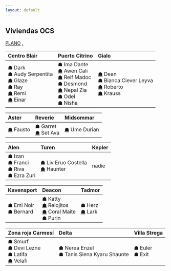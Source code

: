 ```yaml
---
layout: default
---
```


<h2>Viviendas OCS</h2>

[PLANO](http://drive.google.com/uc?export=view&id=1M0Og6TFNzZG4si31fPmWkbnzWbJglekd) [.](https://drive.google.com/uc?export=download&id=18qELow9rEQamiWaok7Tc9ZS3VpUqg6zp) 

| **Centro Blair**| **Puerto Citrino**| **Gialo**|
|:-------------|:------------------|:------|
| ☗ Dark <br>☗ Audy Serpentita <br>[☗](https://blairsander.github.io/ciudad/apartamentoglaze.html) Glaze <br>☗ Ray <br>[☗](https://blairsander.github.io/ciudad/apartamentoremi.html) Remi <br>[☗](https://blairsander.github.io/ciudad/apartamentoeinar.html) Einar | ☗ Ima Dante <br>[☗](https://blairsander.github.io/ciudad/mansionawen.html) Awen Cali <br>[☗](https://blairsander.github.io/ciudad/casagobierno) Reif Madoc <br>☗ Desmond <br>[☗](https://blairsander.github.io/ciudad/casanepalzia.html) Nepal Zia <br>☗ Odel <br>☗ Nisha| [☗](https://blairsander.github.io/ciudad/mansiondean.html) Dean <br>☗ Bianca Ciever Leyva <br>[☗](https://blairsander.github.io/ciudad/mansionroberto.html) Roberto <br>[☗](https://blairsander.github.io/ciudad/casakrauss.html) Krauss| 


| **Aster**| **Reverie**| **Midsommar** |
|:-------------|:------------------|:------|
| [☗](https://blairsander.github.io/ciudad/casafausto.html) Fausto| ☗ Garret <br>[☗](https://blairsander.github.io/ciudad/casasethava.html) Set Ava | [☗](https://blairsander.github.io/ciudad/caba%C3%B1aumeduri.html) Ume Durian|


| **Alen**| **Turen**| **Kepler** |
|:-------------|:------------------|:------|
| ☗ Izan <br>☗ Franci <br>☗ Riva <br>☗ Ezra Zuri | [☗](https://blairsander.github.io/ciudad/casaliv) Liv Eruo Costella <br>[☗](https://blairsander.github.io/ciudad/casahaunter.html) Haunter | nadie |


| **Kavensport**| **Deacon**| **Tadmor** |
|:-------------|:------------------|:------|
| ☗ Emi Noir <br>☗ Bernard| ☗ Katty <br>[☗](https://blairsander.github.io/ciudad/casarelojes.html) Relojitos <br>[☗](https://blairsander.github.io/ciudad/casamaitecoral.html) Coral Maite <br>☗ Purin| ☗ Herz <br> [☗](https://blairsander.github.io/ciudad/casalark.html) Lark|


| **Zona roja Carmesí**| **Delta**| **Villa Strega**| 
|:-------------|:------------------|:------------------|
| ☗ Smurf <br>☗ Devi Lezne  <br>☗ Latifa <br>[☗](https://blairsander.github.io/ciudad/apartamentovelafi.html) Velafi| ☗ Nerea Enzel <br> ☗ Tanis Siena Kyaru Shaunte| ☗ Euler <br>☗ Exit | 

